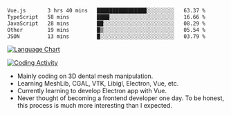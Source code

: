 <!--START_SECTION:waka-->

```txt
Vue.js       3 hrs 40 mins   ████████████████░░░░░░░░░   63.37 %
TypeScript   58 mins         ████░░░░░░░░░░░░░░░░░░░░░   16.66 %
JavaScript   28 mins         ██░░░░░░░░░░░░░░░░░░░░░░░   08.29 %
Other        19 mins         █▒░░░░░░░░░░░░░░░░░░░░░░░   05.54 %
JSON         13 mins         █░░░░░░░░░░░░░░░░░░░░░░░░   03.79 %
```

<!--END_SECTION:waka-->

<!--START_SECTION:waka_lang_chart_svg-->
[![Language Chart](https://wakatime.com/share/@DYPro_MIKE/13ed6aa1-fa8f-42b5-8fa7-97c58e94375f.svg)](https://wakatime.com)
<!--END_SECTION:waka_lang_chart_svg-->

<!--START_SECTION:waka_coding_activity_svg-->
[![Coding Activity](https://wakatime.com/share/@DYPro_MIKE/2224f81a-edc4-46bb-b59e-25de5147ed15.svg)](https://wakatime.com)
<!--END_SECTION:waka_coding_activity_svg-->

<!--
**0x11111111/0x11111111** is a ✨ _special_ ✨ repository because its `README.md` (this file) appears on your GitHub profile.

Here are some ideas to get you started:

- 🔭 I’m currently working on ...
- 🌱 I’m currently learning ...
- 👯 I’m looking to collaborate on ...
- 🤔 I’m looking for help with ...
- 💬 Ask me about ...
- 📫 How to reach me: ...
- 😄 Pronouns: ...
- ⚡ Fun fact: ...
-->
- Mainly coding on 3D dental mesh manipulation.
- Learning MeshLib, CGAL, VTK, Libigl, Electron, Vue, etc.
- Currently learning to develop Electron app with Vue.
- Never thought of becoming a frontend developer one day. To be honest, this process is much more interesting than I expected.
